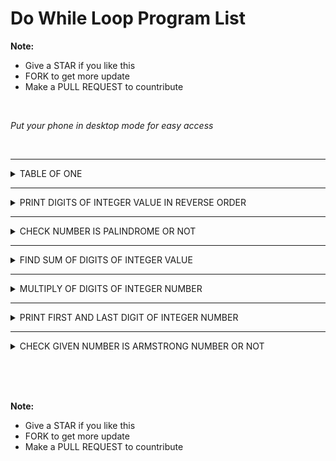 # Do While Loop Program List

**Note:**
 - Give a STAR if you like this 
 - FORK to get more update
 - Make a PULL REQUEST to countribute

<br>

*Put your phone in desktop mode for easy access*

<br>


 <hr>

 <details><summary>TABLE OF ONE</summary>

    ```

    #include <iostream>
    using namespace std;
    int main()
        {
            int i=1;
            do
            {
                printf("%d\n",i);
                i++;
            }
            while(i<=10);
        }


        /*
        ### Output ###
        1
        2
        3
        4
        5
        6
        7
        8
        9
        10
        */

    ```

<img>


 </details>



 <hr>

 <details><summary>PRINT DIGITS OF INTEGER VALUE IN REVERSE ORDER</summary>

    ```

    #include <iostream>
    using namespace std;
    int main()
        {
            int no,b;
            cout<<"Enter any number\n";
            cin>>no;
            cout<<"Revere is given below\n";
            do
            {
                b=no%10;
                cout<<b;
                no=no/10;
            }
            while(no!=0);
        }


        /*
        ### Output ###
        Enter any number
        589
        Revere is given below
        985
        */

    ```

<img>


 </details>



 <hr>

 <details><summary>CHECK NUMBER IS PALINDROME OR NOT</summary>

    ```

    #include <iostream>
    using namespace std;
    int main()
        {
            int no,b,rev=0,cpy;
            cout<<"Enter any number\n";
            cin>>no;
            cpy=no;
            do
            {
                b=no%10;
                rev=rev*10+b;
                no=no/10;
            }
            while(no!=0)
            if(cpy==rev)
            cout<<"Palindrome";
            else
            cout<<"Not Palindrome";
        }


        /*
        ### Output ###
        Enter any number
        5885
        Palindrome
        */

    ```

<img>


 </details>


 <hr>

 <details><summary>FIND SUM OF DIGITS OF INTEGER VALUE</summary>

    ```

    #include <iostream>
    using namespace std;
    int main()
        {
            int no,b,sum=0;
            cout<<"Enter any number\n";
            cin>>no;
            do
            {
                b=no%10;
                sum=sum+b;
                no=no/10;
            }
            while(no!=0);
            cout<<"Total sum of digits="<<sum;
        }


          /*
        ### Output ###
        Enter any number
        785
        Total sum of digits=20
        */

    ```

<img>


 </details>



 <hr>

 <details><summary>MULTIPLY OF DIGITS OF INTEGER NUMBER</summary>

    ```

    #include <iostream>
    using namespace std;
    int main()
        {
            int no,b,m=1;
            cout<<"Enter any number\n";
            cin>>no;
            do
            {
                b=no%10;
                m=m*b;
                no=no/10;
            }
            while(no!=0)
            cout<<"Total multiply of digits="<<m;
        }


          /*
        ### Output ###
        Enter any number
        325
        Total multiply of digits=30
        */

    ```

<img>


 </details>




 <hr>

 <details><summary>PRINT FIRST AND LAST DIGIT OF INTEGER NUMBER</summary>

    ```

    #include <iostream>
    using namespace std;
    int main()
        {
            int no,b,f;
            cout<<"Enter any number\n";
            cin>>no;
            last=no%10;
            do
            {
                b=no%10;
                no=no/10;
            }
            while(no!=0);
            cout<<"First digit="<<b<<" and last digit="<<last;
        }


          /*
        ### Output ###
        Enter any number
        4859
        First digit=4 anda last digit=9
        */

    ```

<img>


 </details>




 <hr>

 <details><summary>CHECK GIVEN NUMBER IS ARMSTRONG NUMBER OR NOT</summary>

    ```

    #include <iostream>
    using namespace std;
    int main()
        {
            int no,b,sum=0,copy;
            cout<<"Enter any number\n";
            cin>>no;
            copy=no;
            do
            {
                b=no%10;
                sum=sum+(b*b*b);
                no=no/10;
            }
            while(no!=0)
            if(copy==sum)
            cout<<"Number is Armstrong";
            else
            cout<<"Number is not Armstrong";
        }


          /*
        ### Output ###
        Enter any number 
        153
        Number is Armstrong
        */

    ```

<img>


 </details>


<br><br><br>


**Note:**
 - Give a STAR if you like this 
 - FORK to get more update
 - Make a PULL REQUEST to countribute







